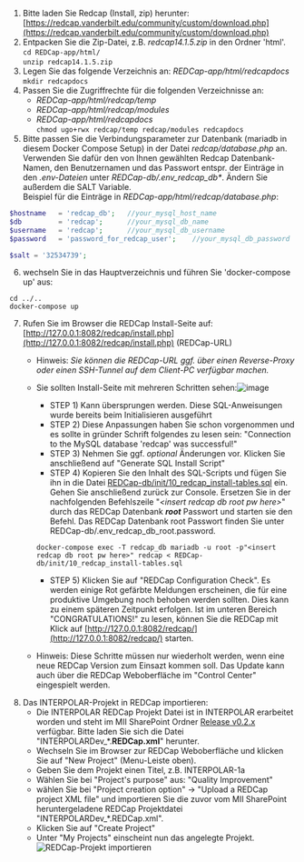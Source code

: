   1. Bitte laden Sie Redcap (Install, zip) herunter: [https://redcap.vanderbilt.edu/community/custom/download.php](https://redcap.vanderbilt.edu/community/custom/download.php)
  1. Entpacken Sie die Zip-Datei, z.B. _redcap14.1.5.zip_ in den Ordner 'html'. \
    ``` cd REDCap-app/html/ ``` \
    ``` unzip redcap14.1.5.zip ```
  1. Legen Sie das folgende Verzeichnis an: _REDCap-app/html/redcapdocs_ \
    ``` mkdir redcapdocs ```
  1. Passen Sie die Zugriffrechte für die folgenden Verzeichnisse an:
     * _REDCap-app/html/redcap/temp_
     * _REDCap-app/html/redcap/modules_
     * _REDCap-app/html/redcapdocs_ \
  ``` chmod ugo+rwx redcap/temp redcap/modules redcapdocs ```
  1. Bitte passen Sie die Verbindungsparameter zur Datenbank (mariadb in diesem Docker Compose Setup) in der Datei _redcap/database.php_ an. Verwenden Sie dafür den von Ihnen gewählten Redcap Datenbank-Namen, den Benutzernamen und das Passwort entspr. der Einträge in den _.env-Dateien_ unter _REDCap-db/.env_redcap_db*_. Ändern Sie außerdem die SALT Variable. \
  Beispiel für die Einträge in _REDCap-app/html/redcap/database.php_:
  ```php
  $hostname   = 'redcap_db';   //your_mysql_host_name
  $db         = 'redcap';      //your_mysql_db_name
  $username   = 'redcap';      //your_mysql_db_username
  $password   = 'password_for_redcap_user';    //your_mysql_db_password
  ```
  ```php
  $salt = '32534739';
  ```
  6. wechseln Sie in das Hauptverzeichnis und führen Sie 'docker-compose up' aus:
  ```console
  cd ../..
  docker-compose up
  ```
  7. Rufen Sie im Browser die REDCap Install-Seite auf: [http://127.0.0.1:8082/redcap/install.php](http://127.0.0.1:8082/redcap/install.php) (REDCap-URL)
     * Hinweis: _Sie können die REDCap-URL ggf. über einen Reverse-Proxy oder einen SSH-Tunnel auf dem Client-PC verfügbar machen._
     * Sie sollten Install-Seite mit mehreren Schritten sehen:![image](https://github.com/medizininformatik-initiative/INTERPOLAR/assets/11329281/1b442942-cac8-4378-acc6-446d61956f8d)

        * STEP 1) Kann übersprungen werden. Diese SQL-Anweisungen wurde bereits beim Initialisieren ausgeführt
        * STEP 2) Diese Anpassungen haben Sie schon vorgenommen und es sollte in gründer Schrift folgendes zu lesen sein: "Connection to the MySQL database 'redcap' was successful!"
        * STEP 3) Nehmen Sie ggf. _optional_ Änderungen vor. Klicken Sie anschließend auf "Generate SQL Install Script"
        * STEP 4) Kopieren Sie den Inhalt des SQL-Scripts und fügen Sie ihn in die Datei [REDCap-db/init/10_redcap_install-tables.sql](REDCap-db/init/10_redcap_install-tables.sql) ein. Gehen Sie anschließend zurück zur Console. Ersetzen Sie in der nachfolgenden Befehlszeile "_\<insert redcap db root pw here\>_" durch das REDCap Datenbank **_root_** Passwort und starten sie den Befehl. Das REDCap Datenbank root Passwort finden Sie unter REDCap-db/.env_redcap_db_root.password.
         ```
         docker-compose exec -T redcap_db mariadb -u root -p"<insert redcap db root pw here>" redcap < REDCap-db/init/10_redcap_install-tables.sql
         ```
        * STEP 5) Klicken Sie auf "REDCap Configuration Check". Es werden einige Rot gefärbte Meldungen erscheinen, die für eine produktive Umgebung noch behoben werden sollten. Dies kann zu einem späteren Zeitpunkt erfolgen. Ist im unteren Bereich "CONGRATULATIONS!" zu lesen, können Sie die REDCap mit Klick auf [http://127.0.0.1:8082/redcap/](http://127.0.0.1:8082/redcap/) starten.
     * Hinweis: Diese Schritte müssen nur wiederholt werden, wenn eine neue REDCap Version zum Einsazt kommen soll. Das Update kann auch über die REDCap Weboberfläche im "Control Center" eingespielt werden.
  1. Das INTERPOLAR-Projekt in REDCap importieren:
     * Die INTERPOLAR REDCap Projekt Datei ist in INTERPOLAR erarbeitet worden und steht im MII SharePoint Ordner [Release v0.2.x](https://tmfev.sharepoint.com/:f:/r/sites/tmf/mi-i/Modul3Projekte/INTERPOLAR/5_Referenzarchitektur/eDataCapture/Release%20v0.2.x?csf=1&web=1&e=7bycOQ) verfügbar. Bitte laden Sie sich die Datei "INTERPOLARDev_*.**REDCap.xml**" herunter.
     * Wechseln Sie im Browser zur REDCap Weboberfläche und klicken Sie auf "New Project" (Menu-Leiste oben).
     * Geben Sie dem Projekt einen Titel, z.B. INTERPOLAR-1a
     * Wählen Sie bei "Project's purpose" aus: "Quality Improvement"
     * wählen Sie bei "Project creation option" &rarr; "Upload a REDCap project XML file" und importieren Sie die zuvor vom MII SharePoint heruntergeladene REDCap Projektdatei "INTERPOLARDev_*.REDCap.xml".
     * Klicken Sie auf "Create Project"
     * Unter "My Projects" einscheint nun das angelegte Projekt.
     ![REDCap-Projekt importieren](https://github.com/medizininformatik-initiative/INTERPOLAR/assets/11329281/0bfc855c-8586-4c82-8d58-84615ccb1a8f)


[//]: # (Zurück zur Install-Anleitung einfügen)
[//]: # (Doku für die Verwendung des REDCap INTERPOLAR-Projektes hier Verweis darauf einfügen)

